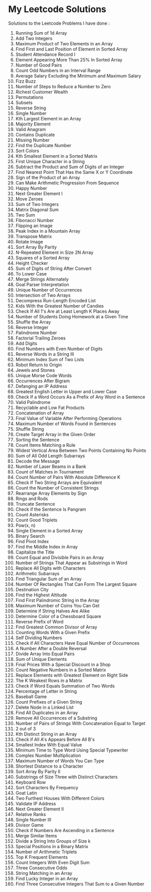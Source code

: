 # My Leetcode Solutions
Solutions to the Leetcode Problems I have done : 

1. Running Sum of 1d Array
2. Add Two Integers
3. Maximum Product of Two Elements in an Array
4. Find First and Last Position of Element in Sorted Array
5. Student Attendance Record I
6. Element Appearing More Than 25% In Sorted Array
7. Number of Good Pairs
8. Count Odd Numbers in an Interval Range
9. Average Salary Excluding the Minimum and Maximum Salary
10. Fizz Buzz
11. Number of Steps to Reduce a Number to Zero
12. Richest Customer Wealth
13. Permutations
14. Subsets
15. Reverse String
16. Single Number
17. Kth Largest Element in an Array
18. Majority Element
19. Valid Anagram
20. Contains Duplicate
21. Missing Number
22. Find the Duplicate Number
23. Sort Colors
24. Kth Smallest Element in a Sorted Matrix
25. First Unique Character in a String
26. Subtract the Product and Sum of Digits of an Integer
27. Find Nearest Point That Has the Same X or Y Coordinate
28. Sign of the Product of an Array
29. Can Make Arithmetic Progression From Sequence
30. Happy Number
31. Next Greater Element I
32. Move Zeroes
33. Sum of Two Integers
34. Matrix Diagonal Sum
35. Two Sum
36. Fibonacci Number
37. Flipping an Image
38. Peak Index in a Mountain Array
39. Transpose Matrix
40. Rotate Image
41. Sort Array By Parity
42. N-Repeated Element in Size 2N Array
43. Squares of a Sorted Array
44. Height Checker
45. Sum of Digits of String After Convert
46. To Lower Case
47. Merge Strings Alternately
48. Goal Parser Interpretation
49. Unique Number of Occurrences
50. Intersection of Two Arrays
51. Decompress Run-Length Encoded List
52. Kids With the Greatest Number of Candies
53. Check If All 1's Are at Least Length K Places Away
54. Number of Students Doing Homework at a Given Time
55. Shuffle the Array
56.  Reverse Integer
57.  Palindrome Number
58.  Factorial Trailing Zeroes
59.  Add Digits
60.  Find Numbers with Even Number of Digits
61.  Reverse Words in a String III
62.  Minimum Index Sum of Two Lists
63.  Robot Return to Origin
64.  Jewels and Stones
65.  Unique Morse Code Words
66.  Occurrences After Bigram
67.  Defanging an IP Address
68.  Greatest English Letter in Upper and Lower Case
69.  Check If a Word Occurs As a Prefix of Any Word in a Sentence
70.  Valid Palindrome
71.  Recyclable and Low Fat Products
72.  Concatenation of Array
73.  Final Value of Variable After Performing Operations
74.  Maximum Number of Words Found in Sentences
75.  Shuffle String
76.  Create Target Array in the Given Order
77.  Sorting the Sentence
78.  Count Items Matching a Rule
79.  Widest Vertical Area Between Two Points Containing No Points
80.  Sum of All Odd Length Subarrays
81.  Decode the Message
82.  Number of Laser Beams in a Bank
83.  Count of Matches in Tournament
84.  Count Number of Pairs With Absolute Difference K
85.  Check If Two String Arrays are Equivalent
86.  Count the Number of Consistent Strings
87.  Rearrange Array Elements by Sign
88.  Rings and Rods
89.  Truncate Sentence
90.  Check if the Sentence Is Pangram
91.  Count Asterisks
92.  Count Good Triplets
93.  Pow(x, n)
94.  Single Element in a Sorted Array
95.  Binary Search
96.  Find Pivot Index
97.  Find the Middle Index in Array
98.  Capitalize the Title
99.  Count Equal and Divisible Pairs in an Array
100. Number of Strings That Appear as Substrings in Word
101. Replace All Digits with Characters
102. Arithmetic Subarrays
103. Find Triangular Sum of an Array
104. Number Of Rectangles That Can Form The Largest Square
105. Destination City
106. Find the Highest Altitude
107. Find First Palindromic String in the Array
108. Maximum Number of Coins You Can Get
109. Determine if String Halves Are Alike
110. Determine Color of a Chessboard Square
111. Reverse Prefix of Word
112. Find Greatest Common Divisor of Array
113. Counting Words With a Given Prefix
114. Self Dividing Numbers
115. Check if All Characters Have Equal Number of Occurrences
116. A Number After a Double Reversal
117. Divide Array Into Equal Pairs
118. Sum of Unique Elements
119. Final Prices With a Special Discount in a Shop
120. Count Negative Numbers in a Sorted Matrix
121. Replace Elements with Greatest Element on Right Side
122. The K Weakest Rows in a Matrix
123. Check if Word Equals Summation of Two Words
124. Percentage of Letter in String
125. Baseball Game
126. Count Prefixes of a Given String
127. Delete Node in a Linked List
128. Find All Duplicates in an Array
129. Remove All Occurrences of a Substring
130. Number of Pairs of Strings With Concatenation Equal to Target
131. 2 out of 3
132. Kth Distinct String in an Array
133. Check if All A's Appears Before All B's
134. Smallest Index With Equal Value
135. Minimum Time to Type Word Using Special Typewriter
136. Complex Number Multiplication
137. Maximum Number of Words You Can Type
138. Shortest Distance to a Character
139. Sort Array By Parity II
140. Substrings of Size Three with Distinct Characters
141. Keyboard Row
142. Sort Characters By Frequency
143. Goat Latin
144. Two Furthest Houses With Different Colors
145. Validate IP Address
146. Next Greater Element II
147. Relative Ranks
148. Single Number III
149. Divisor Game
150. Check if Numbers Are Ascending in a Sentence
151. Merge Similar Items
152. Divide a String Into Groups of Size k
153. Special Positions in a Binary Matrix
154. Number of Arithmetic Triplets
155. Top K Frequent Elements
156. Count Integers With Even Digit Sum
157. Three Consecutive Odds
158. String Matching in an Array
159. Find Lucky Integer in an Array
160. Find Three Consecutive Integers That Sum to a Given Number
